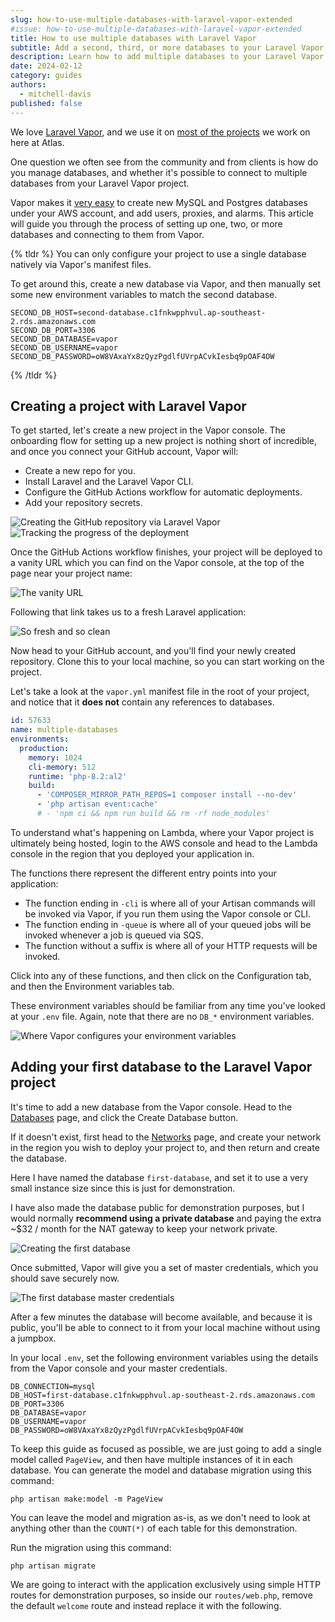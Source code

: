 ```yaml
---
slug: how-to-use-multiple-databases-with-laravel-vapor-extended
#issue: how-to-use-multiple-databases-with-laravel-vapor-extended
title: How to use multiple databases with Laravel Vapor
subtitle: Add a second, third, or more databases to your Laravel Vapor project.
description: Learn how to add multiple databases to your Laravel Vapor project.
date: 2024-02-12
category: guides
authors:
  - mitchell-davis
published: false
---
```


We love [Laravel Vapor](https://vapor.laravel.com/), and we use it on [most of the projects](/tech-stack) we work on
here at Atlas.

One question we often see from the community and from clients is how do you manage databases, and whether it's possible
to connect to multiple databases from your Laravel Vapor project.

Vapor makes it [very easy](https://docs.vapor.build/resources/databases.html) to create new MySQL and Postgres databases
under your AWS account, and add users, proxies, and alarms. This article will guide you through the process of setting
up one, two, or more databases and connecting to them from Vapor.

{% tldr %}
You can only configure your project to use a single database natively via Vapor's manifest files.

To get around this, create a new database via Vapor, and then manually set some new environment variables to match the
second database.

```dotenv
SECOND_DB_HOST=second-database.c1fnkwpphvul.ap-southeast-2.rds.amazonaws.com
SECOND_DB_PORT=3306
SECOND_DB_DATABASE=vapor
SECOND_DB_USERNAME=vapor
SECOND_DB_PASSWORD=oW8VAxaYx8zQyzPgdlfUVrpACvkIesbq9pOAF4OW
```

{% /tldr %}

## Creating a project with Laravel Vapor

To get started, let's create a new project in the Vapor console. The onboarding flow for setting up a new project is
nothing short of incredible, and once you connect your GitHub account, Vapor will:

- Create a new repo for you.
- Install Laravel and the Laravel Vapor CLI.
- Configure the GitHub Actions workflow for automatic deployments.
- Add your repository secrets.

![Creating the GitHub repository via Laravel Vapor](/assets/articles/how-to-use-multiple-databases-with-laravel-vapor/new-project.png)
![Tracking the progress of the deployment](/assets/articles/how-to-use-multiple-databases-with-laravel-vapor/deploying-new-project.png)

Once the GitHub Actions workflow finishes, your project will be deployed to a vanity URL which you can find on the Vapor
console, at the top of the page near your project name:

![The vanity URL](/assets/articles/how-to-use-multiple-databases-with-laravel-vapor/vanity-url.png)

Following that link takes us to a fresh Laravel application:

![So fresh and so clean](/assets/articles/how-to-use-multiple-databases-with-laravel-vapor/fresh-homepage.png)

Now head to your GitHub account, and you'll find your newly created repository. Clone this to your local machine, so you
can start working on the project.

Let's take a look at the `vapor.yml` manifest file in the root of your project, and notice that it **does not** contain
any references to databases.

```yaml
id: 57633
name: multiple-databases
environments:
  production:
    memory: 1024
    cli-memory: 512
    runtime: 'php-8.2:al2'
    build:
      - 'COMPOSER_MIRROR_PATH_REPOS=1 composer install --no-dev'
      - 'php artisan event:cache'
      # - 'npm ci && npm run build && rm -rf node_modules'
```

To understand what's happening on Lambda, where your Vapor project is ultimately being hosted, login to the AWS console
and head to the Lambda console in the region that you deployed your application in.

The functions there represent the different entry points into your application:

- The function ending in `-cli` is where all of your Artisan commands will be invoked via Vapor, if you run them using
  the Vapor console or CLI.
- The function ending in `-queue` is where all of your queued jobs will be invoked whenever a job is queued via SQS.
- The function without a suffix is where all of your HTTP requests will be invoked.

Click into any of these functions, and then click on the Configuration tab, and then the Environment variables tab.

These environment variables should be familiar from any time you've looked at your `.env` file. Again, note that there
are no `DB_*` environment variables.

![Where Vapor configures your environment variables](/assets/articles/how-to-use-multiple-databases-with-laravel-vapor/initial-environment-variables.png)

## Adding your first database to the Laravel Vapor project

It's time to add a new database from the Vapor console. Head to the [Databases](https://vapor.laravel.com/app/databases)
page, and click the Create Database button.

If it doesn't exist, first head to the [Networks](https://vapor.laravel.com/app/networks) page, and create your network
in the region you wish to deploy your project to, and then return and create the database.

Here I have named the database `first-database`, and set it to use a very small instance size since this is just for
demonstration.

I have also made the database public for demonstration purposes, but I would normally **recommend using a private
database** and paying the extra ~$32 / month for the NAT gateway to keep your network private.

![Creating the first database](/assets/articles/how-to-use-multiple-databases-with-laravel-vapor/creating-the-first-database.png)

Once submitted, Vapor will give you a set of master credentials, which you should save securely now.

![The first database master credentials](/assets/articles/how-to-use-multiple-databases-with-laravel-vapor/first-database-master-credentials.png)

After a few minutes the database will become available, and because it is public, you'll be able to connect to it from
your local machine without using a jumpbox.

In your local `.env`, set the following environment variables using the details from the Vapor console and your master
credentials.

```dotenv
DB_CONNECTION=mysql
DB_HOST=first-database.c1fnkwpphvul.ap-southeast-2.rds.amazonaws.com
DB_PORT=3306
DB_DATABASE=vapor
DB_USERNAME=vapor
DB_PASSWORD=oW8VAxaYx8zQyzPgdlfUVrpACvkIesbq9pOAF4OW
```

To keep this guide as focused as possible, we are just going to add a single model called `PageView`, and then have
multiple instances of it in each database. You can generate the model and database migration using this command:

```shell
php artisan make:model -m PageView
```

You can leave the model and migration as-is, as we don't need to look at anything other than the `COUNT(*)` of each
table for this demonstration.

Run the migration using this command:

```shell
php artisan migrate
```

We are going to interact with the application exclusively using simple HTTP routes for demonstration purposes, so inside
our `routes/web.php`, remove the default `welcome` route and instead replace it with the following.

```php

```
